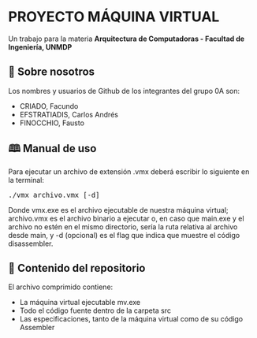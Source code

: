 <h1>PROYECTO MÁQUINA VIRTUAL</h1>
<figcaption>Un trabajo para la materia <b>Arquitectura de Computadoras - Facultad de Ingeniería, UNMDP</b></figcaption>

<h2>&#128100 Sobre nosotros</h2>
Los nombres y usuarios de Github de los integrantes del grupo 0A son:
<ul>
  <li>CRIADO, Facundo</li>
  <li>EFSTRATIADIS, Carlos Andrés</li>
  <li>FINOCCHIO, Fausto</li>
</ul>

<h2>&#128366 Manual de uso</h2>
<p>Para ejecutar un archivo de extensión .vmx deberá escribir lo siguiente en la terminal:</p>
<pre>./vmx archivo.vmx [-d]</pre>
<p>Donde vmx.exe es el archivo ejecutable de nuestra máquina virtual; archivo.vmx es el archivo binario a ejecutar o, en caso que main.exe
  y el archivo no estén en el mismo directorio, sería la ruta relativa al archivo desde main, y -d (opcional) es el flag que indica que muestre el código disassembler.</p>

<h2>&#128193 Contenido del repositorio</h2>
El archivo comprimido contiene:
<ul>
  <li>La máquina virtual ejecutable mv.exe</li>
  <li>Todo el código fuente dentro de la carpeta src</li>
  <li>Las especificaciones, tanto de la máquina virtual como de su código Assembler</li>
</ul>
